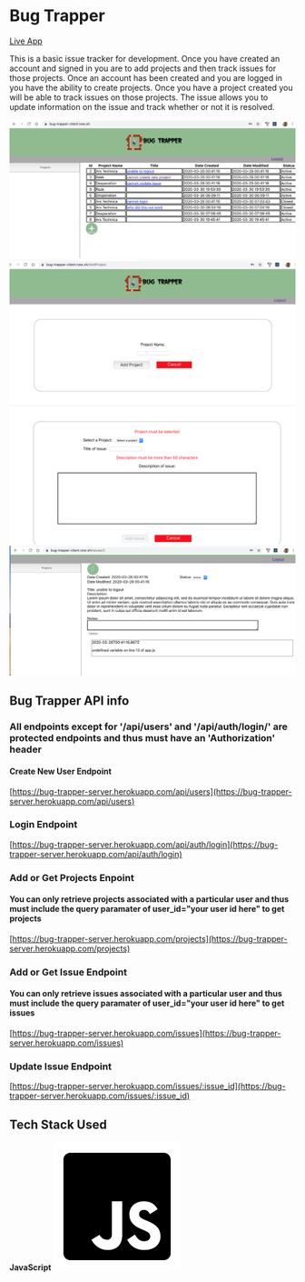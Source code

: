 # Bug Trapper

[Live App](https://bug-trapper-client.now.sh/)

This is a basic issue tracker for development.  Once you have created an account and signed in you are to add projects and then track issues for those projects.
Once an account has been created and you are logged in you have the ability to create projects. Once you have a project created you will be able to track issues on those projects. The issue allows you to update information on the issue and track whether or not it is resolved.


![Home Screen](/screenshots/home.png)
![Create Project Screen](/screenshots/addProject.png)
![Create Issue Screen](/screenshots/addIssue.png)
![Issue Screen](/screenshots/issue.png)

## Bug Trapper API info

### All endpoints except for '/api/users' and '/api/auth/login/' are protected endpoints and thus must have an 'Authorization' header

#### Create New User Endpoint

[https://bug-trapper-server.herokuapp.com/api/users](https://bug-trapper-server.herokuapp.com/api/users)

### Login Endpoint

[https://bug-trapper-server.herokuapp.com/api/auth/login](https://bug-trapper-server.herokuapp.com/api/auth/login)

### Add or Get Projects Enpoint

#### You can only retrieve projects associated with a particular user and thus must include the query paramater of user_id="your user id here" to get projects

[https://bug-trapper-server.herokuapp.com/projects](https://bug-trapper-server.herokuapp.com/projects)



### Add or Get Issue Endpoint

#### You can only retrieve issues associated with a particular user and thus must include the query paramater of user_id="your user id here" to get issues

[https://bug-trapper-server.herokuapp.com/issues](https://bug-trapper-server.herokuapp.com/issues)

### Update Issue Endpoint 

[https://bug-trapper-server.herokuapp.com/issues/:issue_id](https://bug-trapper-server.herokuapp.com/issues/:issue_id)


## Tech Stack Used

#### JavaScript <img src="/tech-logos/Javascript.png">
